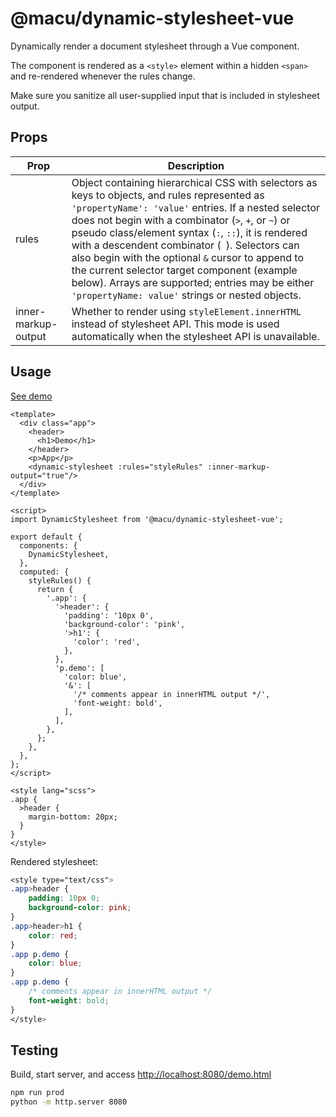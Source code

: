 # @macu/dynamic-stylesheet-vue

Dynamically render a document stylesheet through a Vue component.

The component is rendered as a `<style>` element within a hidden `<span>` and re-rendered whenever the rules change.

Make sure you sanitize all user-supplied input that is included in stylesheet output.

## Props

| Prop | Description |
| --- | --- |
| rules | Object containing hierarchical CSS with selectors as keys to objects, and rules represented as `'propertyName': 'value'` entries. If a nested selector does not begin with a combinator (`>`, `+`, or `~`) or pseudo class/element syntax (`:`, `::`), it is rendered with a descendent combinator (` `). Selectors can also begin with the optional `&` cursor to append to the current selector target component (example below). Arrays are supported; entries may be either `'propertyName: value'` strings or nested objects. |
| inner-markup-output | Whether to render using `styleElement.innerHTML` instead of stylesheet API. This mode is used automatically when the stylesheet API is unavailable. |

## Usage

[See demo](https://macu.github.io/dynamic-stylesheet-vue/demo.html)

```vue
<template>
  <div class="app">
    <header>
      <h1>Demo</h1>
    </header>
    <p>App</p>
    <dynamic-stylesheet :rules="styleRules" :inner-markup-output="true"/>
  </div>
</template>

<script>
import DynamicStylesheet from '@macu/dynamic-stylesheet-vue';

export default {
  components: {
    DynamicStylesheet,
  },
  computed: {
    styleRules() {
      return {
        '.app': {
          '>header': {
            'padding': '10px 0',
            'background-color': 'pink',
            '>h1': {
              'color': 'red',
            },
          },
          'p.demo': [
            'color: blue',
            '&': [
              '/* comments appear in innerHTML output */',
              'font-weight: bold',
            ],
          ],
        },
      };
    },
  },
};
</script>

<style lang="scss">
.app {
  >header {
    margin-bottom: 20px;
  }
}
</style>
```

Rendered stylesheet:

```css
<style type="text/css">
.app>header {
	padding: 10px 0;
	background-color: pink;
}
.app>header>h1 {
	color: red;
}
.app p.demo {
	color: blue;
}
.app p.demo {
	/* comments appear in innerHTML output */
	font-weight: bold;
}
</style>
```

## Testing

Build, start server, and access
[http://localhost:8080/demo.html](http://localhost:8080/demo.html)

```bash
npm run prod
python -m http.server 8080
```
